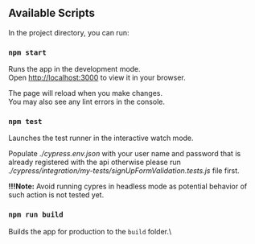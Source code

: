 ## Available Scripts

In the project directory, you can run:

### `npm start`

Runs the app in the development mode.\
Open [http://localhost:3000](http://localhost:3000) to view it in your browser.

The page will reload when you make changes.\
You may also see any lint errors in the console.

### `npm test`

Launches the test runner in the interactive watch mode.

Populate *./cypress.env.json* with your user name and password that is already registered with the api otherwise please run *./cypress/integration/my-tests/signUpFormValidation.tests.js* file first.

**!!!Note:** Avoid running cypres in headless mode as potential behavior of such action is not tested yet.
 

### `npm run build`

Builds the app for production to the `build` folder.\

